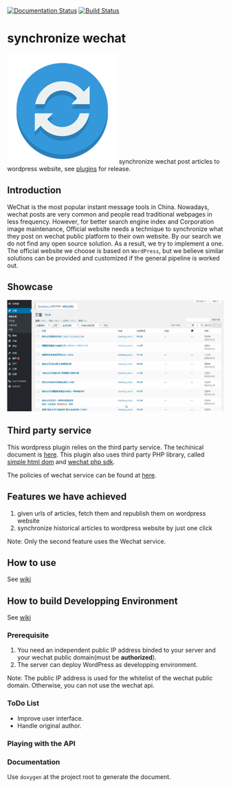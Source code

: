 [![Documentation Status](https://readthedocs.org/projects/synchronize-wechat/badge/?version=latest)](https://synchronize-wechat.readthedocs.io/en/latest/?badge=latest)
[![Build Status](https://travis-ci.com/zhaofeng-shu33/synchronize_wechat.svg?branch=master)](https://travis-ci.com/zhaofeng-shu33/synchronize_wechat)

# synchronize wechat
![](icon-256x256.png)
synchronize wechat post articles to wordpress website,
see [plugins](https://wordpress.org/plugins/synchronize-wechat/) for release.

## Introduction
WeChat is the most popular instant message tools in China. Nowadays, wechat posts are very common and people read traditional webpages in less frequency. 
However, for better search engine index and Corporation image maintenance,
Official website needs a technique to synchronize what they post on wechat public platform to their own website. 
By our search we do not find any open source solution. 
As a result, we try to implement a one. 
The official website we choose is based on `WordPress`, 
but we believe similar solutions can be provided and customized if the general pipeline is worked out. 

## Showcase
![](demo.gif)

## Third party service
This wordpress plugin relies on the third party service. The techinical document is [here](https://mp.weixin.qq.com/wiki).
This plugin also uses third party PHP library, called [simple html dom](https://github.com/demonkoryu/php-simple-html-dom)
and [wechat php sdk](https://github.com/gaoming13/wechat-php-sdk).

The policies of wechat service can be found at [here](https://mp.weixin.qq.com/cgi-bin/announce?action=getannouncement&key=1503979103&version=1&lang=zh_CN&platform=2).

## Features we have achieved

1. given urls of articles, fetch them and republish them on wordpress website
1. synchronize historical articles to wordpress website by just one click

Note: Only the second feature uses the Wechat service.

## How to use
See [wiki](https://github.com/zhaofeng-shu33/synchronize_wechat/wiki/User-Guide)

## How to build Developping Environment
See [wiki](https://github.com/zhaofeng-shu33/synchronize_wechat/wiki/Developping-Environment)

### Prerequisite

1. You need an independent public IP address binded to your server and your wechat public domain(must be **authorized**).
2. The server can deploy WordPress as developping environment.

Note: The public IP address is used for the whitelist of the wechat public domain. Otherwise, you can not use the wechat api.

### ToDo List

* Improve user interface.
* Handle original author.

### Playing with the API

### Documentation
Use `doxygen` at the project root to generate the document.
